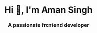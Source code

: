 <h1 align="center">Hi 👋, I'm Aman Singh</h1>
<h3 align="center">A passionate frontend developer</h3>



